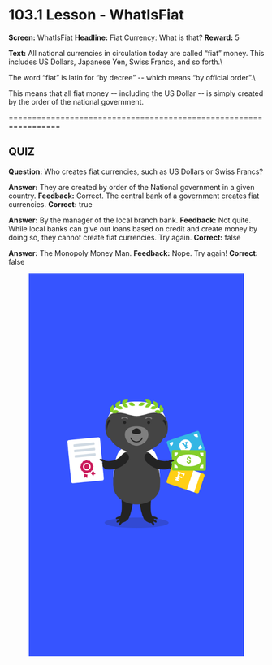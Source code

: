 # 103.1 Lesson - WhatIsFiat

**Screen:** WhatIsFiat
**Headline:** Fiat Currency: What is that?
**Reward:** 5

**Text:** All national currencies in circulation today are called “fiat” money. This includes US Dollars, Japanese Yen, Swiss Francs, and so forth.\


The word “fiat” is latin for “by decree” -- which means “by official order”.\


This means that all fiat money -- including the US Dollar -- is simply created by the order of the national government.


=================================================================

## QUIZ

**Question:** Who creates fiat currencies, such as US Dollars or Swiss Francs?

**Answer:** They are created by order of the National government in a given country.
**Feedback:** Correct. The central bank of a government creates fiat currencies.
**Correct:** true

**Answer:** By the manager of the local branch bank.
**Feedback:** Not quite. While local banks can give out loans based on credit and create money by doing so, they cannot create fiat currencies. Try again.
**Correct:** false

**Answer:** The Monopoly Money Man.
**Feedback:** Nope. Try again!
**Correct:** false


<figure><img src="../.gitbook/assets/image (12).png" alt=""><figcaption></figcaption></figure>

